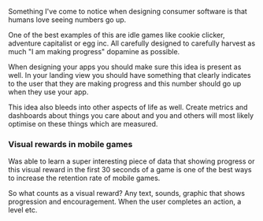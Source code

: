 Something I've come to notice when designing consumer software is that humans love seeing numbers go up.

One of the best examples of this are idle games like cookie clicker, adventure capitalist or egg inc. All carefully designed to carefully harvest as much "I am making progress" dopamine as possible.

When designing your apps you should make sure this idea is present as well. In your landing view you should have something that clearly indicates to the user that they are making progress and this number should go up when they use your app.

This idea also bleeds into other aspects of life as well. Create metrics and dashboards about things you care about and you and others will most likely optimise on these things which are measured.

### Visual rewards in mobile games
Was able to learn a super interesting piece of data that showing progress or this visual reward in the first 30 seconds of a game is one of the best ways to increase the retention rate of mobile games.

So what counts as a visual reward? Any text, sounds, graphic that shows progression and encouragement. When the user completes an action, a level etc.